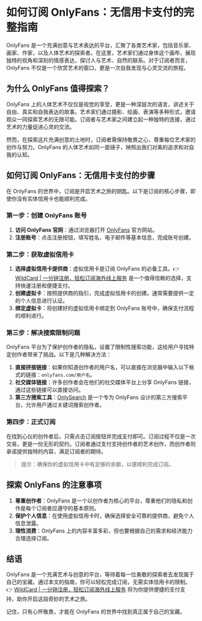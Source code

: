 # 如何订阅 OnlyFans：无信用卡支付的完整指南

OnlyFans 是一个充满创意与艺术表达的平台，汇聚了各类艺术家，包括音乐家、画家、作家，以及人体艺术的探索者。在这里，艺术家们通过身体这个画布，展现独特的视角和深刻的情感表达，探讨人与艺术、自然的联系。对于订阅者而言，OnlyFans 不仅是一个欣赏艺术的窗口，更是一次自我发现与心灵交流的旅程。

## 为什么 OnlyFans 值得探索？

OnlyFans 上的人体艺术不仅仅是视觉的享受，更是一种深层次的语言，讲述关于自由、真实和自我表达的故事。艺术家们通过摄影、绘画、表演等多种形式，邀请观众一同探索艺术的无限可能。订阅者与艺术家之间建立起一种独特的连接，通过艺术的力量促进心灵的交流。

然而，在探索这片充满创意的土地时，订阅者需保持敬畏之心，尊重每位艺术家的创作与努力。OnlyFans 的人体艺术如同一面镜子，映照出我们对美的追求和对自我的认知。

## 如何订阅 OnlyFans：无信用卡支付的步骤

在 OnlyFans 的世界中，订阅是开启艺术之旅的钥匙。以下是订阅的核心步骤，即使你没有实体信用卡也能顺利完成。

### 第一步：创建 OnlyFans 账号

1. **访问 OnlyFans 官网**：通过浏览器打开 [OnlyFans](https://onlyfans.com/) 官方网站。
2. **注册账号**：点击注册按钮，填写姓名、电子邮件等基本信息，完成账号创建。

### 第二步：获取虚拟信用卡

1. **选择虚拟信用卡提供商**：虚拟信用卡是订阅 OnlyFans 的必备工具。👉 [WildCard | 一分钟注册，轻松订阅海外线上服务](https://bbtdd.com/WildCard) 是一个值得信赖的选择，支持快速注册和便捷支付。
2. **创建虚拟卡**：按照提供商的指引，完成虚拟信用卡的创建。通常需要提供一定的个人信息进行认证。
3. **绑定虚拟卡**：将创建好的虚拟信用卡绑定到 OnlyFans 账号中，确保支付流程的顺利进行。

### 第三步：解决搜索限制问题

OnlyFans 平台为了保护创作者的隐私，设置了限制性搜索功能，这给用户寻找特定创作者带来了挑战。以下是几种解决方法：

1. **直接拼接链接**：如果你知道创作者的用户名，可以直接在浏览器中输入以下格式的链接：`onlyfans.com/用户名`。
2. **社交媒体链接**：许多创作者会在他们的社交媒体平台上分享 OnlyFans 链接，通过这些链接可以直接访问。
3. **第三方搜索工具**：[OnlySearch](https://onlysearch.co/) 是一个专为 OnlyFans 设计的第三方搜索平台，允许用户通过关键词搜索创作者。

### 第四步：正式订阅

在找到心仪的创作者后，只需点击订阅按钮并完成支付即可。订阅过程不仅是一次交易，更是一份无形的契约。订阅者通过支付支持创作者的艺术创作，而创作者则承诺提供独特的内容，满足订阅者的期待。

> 提示：确保你的虚拟信用卡中有足够的余额，以便顺利完成订阅。

## 探索 OnlyFans 的注意事项

1. **尊重创作者**：OnlyFans 是一个以创作者为核心的平台，尊重他们的隐私和创作是每个订阅者应遵守的基本原则。
2. **保护个人信息**：在使用虚拟信用卡时，确保选择安全可靠的提供商，避免个人信息泄露。
3. **理性消费**：OnlyFans 上的内容丰富多彩，但也要根据自己的需求和经济能力合理选择订阅。

## 结语

OnlyFans 是一个充满艺术与创意的平台，等待着每一位勇敢的探索者去发现属于自己的宝藏。通过本文的指南，你可以轻松完成订阅，无需实体信用卡的限制。👉 [WildCard | 一分钟注册，轻松订阅海外线上服务](https://bbtdd.com/WildCard) 将为你提供便捷的支付支持，助你开启这段奇妙的艺术之旅。

记住，只有心怀敬畏，才能在 OnlyFans 的世界中找到真正属于自己的宝藏。
